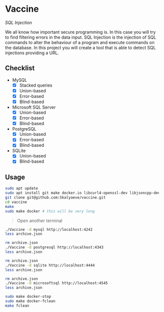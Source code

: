 # Vaccine

*SQL Injection*

We all know how important secure programming is. In this case you will try to find filtering errors in the data input. SQL Injection is the injection of SQL commands to alter the behaviour of a program and execute commands on the database.
In this project you will create a tool that is able to detect SQL injections providing a URL.

## Checklist
- MySQL
    * [x] Stacked queries
    * [x] Union-based
    * [x] Error-based
    * [x] Blind-based
- Microsoft SQL Server
    * [x] Union-based
    * [x] Error-based
    * [x] Blind-based
- PostgreSQL
    * [x] Union-based
    * [x] Error-based
    * [x] Blind-based
- SQLite
    * [x] Union-based
    * [x] Blind-based

## Usage
```sh
sudo apt update
sudo apt install git make docker.io libcurl4-openssl-dev libjsoncpp-dev
git clone git@github.com:Skalyaeve/vaccine.git
cd vaccine
make
sudo make docker # this will be very long
```
> Open another terminal
```sh
./Vaccine -d mysql http://localhost:4242
less archive.json
```
```sh
rm archive.json
./Vaccine -d postgresql http://localhost:4343
less archive.json
```
```sh
rm archive.json
./Vaccine -d sqlite http://localhost:4444
less archive.json
```
```sh
rm archive.json
./Vaccine -d microsoftsql http://localhost:4545
less archive.json
```
```sh
sudo make docker-stop
sudo make docker-fclean
make fclean
```
